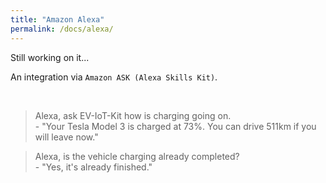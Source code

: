 ```yaml
---
title: "Amazon Alexa"
permalink: /docs/alexa/
---
```


Still working on it...

An integration via `Amazon ASK (Alexa Skills Kit)`.

<br>

> Alexa, ask EV-IoT-Kit how is charging going on.  
> \- "Your Tesla Model 3 is charged at 73%. You can drive 511km if you will leave now."

> Alexa, is the vehicle charging already completed?  
> \- "Yes, it's already finished."